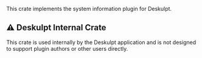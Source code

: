 This crate implements the system information plugin for Deskulpt.

## ⚠️ Deskulpt Internal Crate

This crate is used internally by the Deskulpt application and is not designed to support plugin authors or other users directly.
